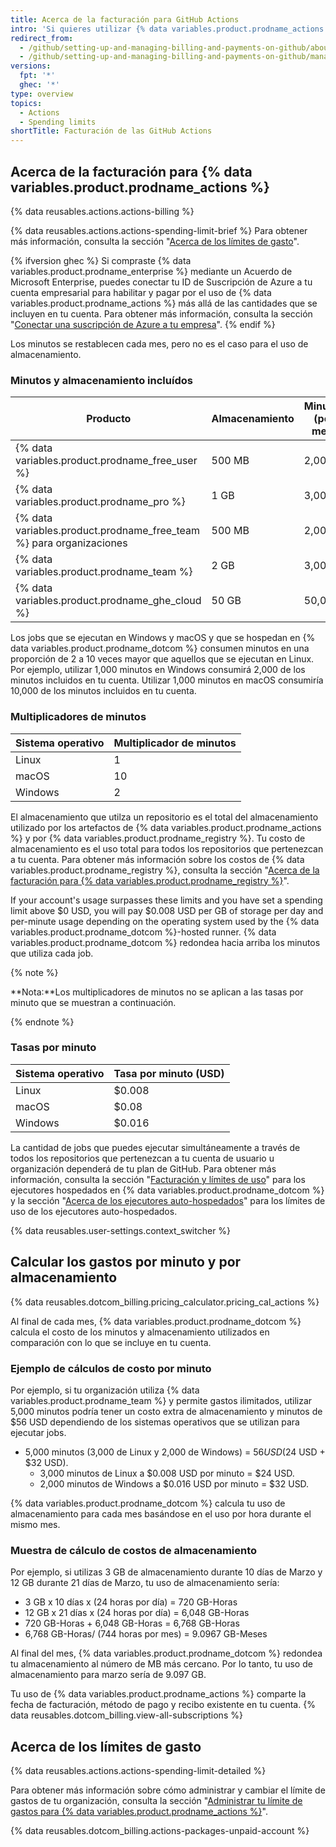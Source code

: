```yaml
---
title: Acerca de la facturación para GitHub Actions
intro: 'Si quieres utilizar {% data variables.product.prodname_actions %} con más almacenamiento o minutos de los que se incluyen en tu cuenta, se te cobrará por estos recursos adicionales.'
redirect_from:
  - /github/setting-up-and-managing-billing-and-payments-on-github/about-billing-for-github-actions
  - /github/setting-up-and-managing-billing-and-payments-on-github/managing-billing-for-github-actions/about-billing-for-github-actions
versions:
  fpt: '*'
  ghec: '*'
type: overview
topics:
  - Actions
  - Spending limits
shortTitle: Facturación de las GitHub Actions
---
```


## Acerca de la facturación para {% data variables.product.prodname_actions %}

{% data reusables.actions.actions-billing %}

{% data reusables.actions.actions-spending-limit-brief %} Para obtener más información, consulta la sección "[Acerca de los límites de gasto](#about-spending-limits)".

{% ifversion ghec %}
Si compraste {% data variables.product.prodname_enterprise %} mediante un Acuerdo de Microsoft Enterprise, puedes conectar tu ID de Suscripción de Azure a tu cuenta empresarial para habilitar y pagar por el uso de {% data variables.product.prodname_actions %} más allá de las cantidades que se incluyen en tu cuenta. Para obtener más información, consulta la sección "[Conectar una suscripción de Azure a tu empresa](/billing/managing-billing-for-your-github-account/connecting-an-azure-subscription-to-your-enterprise)".
{% endif %}

Los minutos se restablecen cada mes, pero no es el caso para el uso de almacenamiento.

### Minutos y almacenamiento incluídos

| Producto                                                              | Almacenamiento | Minutos (por mes) |
| --------------------------------------------------------------------- | -------------- | ----------------- |
| {% data variables.product.prodname_free_user %}                     | 500 MB         | 2,000             |
| {% data variables.product.prodname_pro %}                             | 1 GB           | 3,000             |
| {% data variables.product.prodname_free_team %} para organizaciones | 500 MB         | 2,000             |
| {% data variables.product.prodname_team %}                            | 2 GB           | 3,000             |
| {% data variables.product.prodname_ghe_cloud %}                     | 50 GB          | 50,000            |

Los jobs que se ejecutan en Windows y macOS y que se hospedan en {% data variables.product.prodname_dotcom %} consumen minutos en una proporción de 2 a 10 veces mayor que aquellos que se ejecutan en Linux. Por ejemplo, utilizar 1,000 minutos en Windows consumirá 2,000 de los minutos incluidos en tu cuenta. Utilizar 1,000 minutos en macOS consumiría 10,000 de los minutos incluidos en tu cuenta.

### Multiplicadores de minutos

| Sistema operativo | Multiplicador de minutos |
| ----------------- | ------------------------ |
| Linux             | 1                        |
| macOS             | 10                       |
| Windows           | 2                        |

El almacenamiento que utilza un repositorio es el total del almacenamiento utilizado por los artefactos de {% data variables.product.prodname_actions %} y por {% data variables.product.prodname_registry %}. Tu costo de almacenamiento es el uso total para todos los repositorios que pertenezcan a tu cuenta. Para obtener más información sobre los costos de {% data variables.product.prodname_registry %}, consulta la sección "[Acerca de la facturación para {% data variables.product.prodname_registry %}](/billing/managing-billing-for-github-packages/about-billing-for-github-packages)".

 If your account's usage surpasses these limits and you have set a spending limit above $0 USD, you will pay $0.008 USD per GB of storage per day and per-minute usage depending on the operating system used by the {% data variables.product.prodname_dotcom %}-hosted runner. {% data variables.product.prodname_dotcom %} redondea hacia arriba los minutos que utiliza cada job.

{% note %}

**Nota:**Los multiplicadores de minutos no se aplican a las tasas por minuto que se muestran a continuación.

{% endnote %}

### Tasas por minuto

| Sistema operativo | Tasa por minuto (USD) |
| ----------------- | --------------------- |
| Linux             | $0.008                |
| macOS             | $0.08                 |
| Windows           | $0.016                |

La cantidad de jobs que puedes ejecutar simultáneamente a través de todos los repositorios que pertenezcan a tu cuenta de usuario u organización dependerá de tu plan de GitHub. Para obtener más información, consulta la sección "[Facturación y límites de uso](/actions/reference/usage-limits-billing-and-administration)" para los ejecutores hospedados en {% data variables.product.prodname_dotcom %} y la sección "[Acerca de los ejecutores auto-hospedados](/actions/hosting-your-own-runners/about-self-hosted-runners/#usage-limits)" para los límites de uso de los ejecutores auto-hospedados.

{% data reusables.user-settings.context_switcher %}

## Calcular los gastos por minuto y por almacenamiento

{% data reusables.dotcom_billing.pricing_calculator.pricing_cal_actions %}

Al final de cada mes, {% data variables.product.prodname_dotcom %} calcula el costo de los minutos y almacenamiento utilizados en comparación con lo que se incluye en tu cuenta.

### Ejemplo de cálculos de costo por minuto

Por ejemplo, si tu organización utiliza {% data variables.product.prodname_team %} y permite gastos ilimitados, utilizar 5,000 minutos podría tener un costo extra de almacenamiento y minutos de $56 USD dependiendo de los sistemas operativos que se utilizan para ejecutar jobs.

- 5,000 minutos (3,000 de Linux y 2,000 de Windows) = $56 USD ($24 USD + $32 USD).
  - 3,000 minutos de Linux a $0.008 USD por minuto = $24 USD.
  - 2,000 minutos de Windows a $0.016 USD por minuto = $32 USD.

{% data variables.product.prodname_dotcom %} calcula tu uso de almacenamiento para cada mes basándose en el uso por hora durante el mismo mes.

### Muestra de cálculo de costos de almacenamiento

Por ejemplo, si utilizas 3 GB de almacenamiento durante 10 días de Marzo y 12 GB durante 21 días de Marzo, tu uso de almacenamiento sería:

- 3 GB x 10 días x (24 horas por día) = 720 GB-Horas
- 12 GB x 21 días x (24 horas por día) = 6,048 GB-Horas
- 720 GB-Horas + 6,048 GB-Horas = 6,768 GB-Horas
- 6,768 GB-Horas/ (744 horas por mes) = 9.0967 GB-Meses

Al final del mes, {% data variables.product.prodname_dotcom %} redondea tu almacenamiento al número de MB más cercano. Por lo tanto, tu uso de almacenamiento para marzo sería de 9.097 GB.

Tu uso de {% data variables.product.prodname_actions %} comparte la fecha de facturación, método de pago y recibo existente en tu cuenta. {% data reusables.dotcom_billing.view-all-subscriptions %}

## Acerca de los límites de gasto

{% data reusables.actions.actions-spending-limit-detailed %}

Para obtener más información sobre cómo administrar y cambiar el límite de gastos de tu organización, consulta la sección "[Administrar tu límite de gastos para {% data variables.product.prodname_actions %}](/billing/managing-billing-for-github-actions/managing-your-spending-limit-for-github-actions)".

{% data reusables.dotcom_billing.actions-packages-unpaid-account %}
